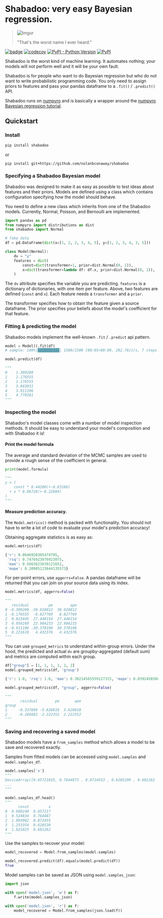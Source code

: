 # Shabadoo: very easy Bayesian regression.

>![Imgur](https://i.imgur.com/yScWnEt.jpg)
>
> "That's the worst name I ever heard."

[![badge](https://github.com/nolanbconaway/shabadoo/workflows/Lint%20and%20Test/badge.svg)](https://github.com/nolanbconaway/shabadoo/actions?query=workflow%3A%22Lint+and+Test%22)
[![codecov](https://codecov.io/gh/nolanbconaway/shabadoo/branch/master/graph/badge.svg?token=gIubsLSSHH)](https://codecov.io/gh/nolanbconaway/shabadoo)
[![PyPI - Python Version](https://img.shields.io/pypi/pyversions/shabadoo)](https://pypi.org/project/shabadoo/)
[![PyPI](https://img.shields.io/pypi/v/shabadoo)](https://pypi.org/project/shabadoo/)

Shabadoo is the worst kind of machine learning. It automates nothing; your models will not perform well and it will be your own fault. 

Shabadoo is for people who want to do Bayesian regression but who do not want to write probabilistic programming code. You only need to assign priors to features and pass your pandas dataframe to a `.fit()` / `.predict()` API.

Shabadoo runs on [numpyro](http://num.pyro.ai/) and is basically a wrapper around the [numpyro Bayesian regression tutorial](https://pyro.ai/numpyro/bayesian_regression.html).

## Quickstart

### Install

```sh
pip install shabadoo
```

or

```sh
pip install git+https://github.com/nolanbconaway/shabadoo
```

### Specifying a Shabadoo Bayesian model

Shabadoo was designed to make it as easy as possible to test ideas about features and their priors. Models are defined using a class which contains configuration specifying how the model should behave.

You need to define a new class which inherits from one of the Shabadoo models. Currently, Normal, Poisson, and Bernoulli are implemented.

```python
import pandas as pd
from numpyro import distributions as dist
from shabadoo import Normal

# fake data
df = pd.DataFrame(dict(x=[1, 2, 2, 3, 4, 5], y=[1, 2, 3, 4, 3, 5]))

class Model(Normal):
    dv = "y"
    features = dict(
        const=dict(transformer=1, prior=dist.Normal(0, 1)),
        x=dict(transformer=lambda df: df.x, prior=dist.Normal(0, 1)),
    )

```

The `dv` attribute specifies the variable you are predicting. `features` is a dictionary of dictionaries, with one item per feature. Above, two features are defined (`const` and `x`). Each feature needs a `transformer` and a `prior`. 

The transformer specifies how to obtain the feature given a source dataframe. The prior specifies your beliefs about the model's coefficient for that feature.

### Fitting & predicting the model

Shabadoo models implement the well-known `.fit` / `.predict` api pattern.

```python
model = Model().fit(df)
# sample: 100%|██████████| 1500/1500 [00:05<00:00, 282.76it/s, 7 steps of size 4.17e-01. acc. prob=0.88]

model.predict(df)

"""
0    1.309280
1    2.176555
2    2.176555
3    3.043831
4    3.911106
5    4.778381
"""
```

### Inspecting the model

Shabadoo's model classes come with a number of model inspection methods. It should be easy to understand your model's composition and with Shabadoo it is!

#### Print the model formula

The average and standard deviation of the MCMC samples are used to provide a rough sense of the coefficient in general.

```python
print(model.formula)

"""
y = (
    const * 0.44200(+-0.63186)
  + x * 0.86728(+-0.22604)
)
"""
```

#### Measure prediction accuracy.

The `Model.metrics()` method is packed with functionality. You should not have to write a lot of code to evaluate your model's prediction accuracy!

Obtaining aggregate statistics is as easy as:

```python
model.metrics(df)

{'r': 0.8646920305474705,
 'rsq': 0.7476923076923075,
 'mae': 0.5663623639121652,
 'mape': 0.20985123644135573}
```

For per-point errors, use `aggerrs=False`. A pandas dataframe will be returned that you can join on your source data using its index.

```python
model.metrics(df, aggerrs=False)

"""
   residual         pe        ape
0 -0.309280 -30.928012  30.928012
1 -0.176555  -8.827769   8.827769
2  0.823445  27.448154  27.448154
3  0.956169  23.904233  23.904233
4 -0.911106 -30.370198  30.370198
5  0.221619   4.432376   4.432376
"""
```

You can use `grouped_metrics` to understand within-group errors. Under the hood, the predicted and actual `dv` are groupby-aggregated (default sum) and metrics are computed within each group.

```python
df["group"] = [1, 1, 1, 2, 2, 2]
model.grouped_metrics(df, 'group')

{'r': 1.0, 'rsq': 1.0, 'mae': 0.30214565559127315, 'mape': 0.03924585080786096}
```

```python
model.grouped_metrics(df, "group", aggerrs=False)

"""
       residual        pe       ape
group                              
1     -0.337609 -5.626818  5.626818
2     -0.266682 -2.222352  2.222352
"""
```

### Saving and recovering a saved model

Shabadoo models have a `from_samples` method which allows a model to be save and recovered exactly. 

Samples from fitted models can be accessed using `model.samples` and `model.samples_df`.


```python
model.samples['x']
"""
DeviceArray([0.65721655, 0.7644873 , 0.8724553 , 0.6285299 , 0.681262  ,
...
"""

model.samples_df.head()
"""
      const         x
0  0.689248  0.657217
1  0.524834  0.764487
2  1.093962  0.872455
3  1.253354  0.628530
4  1.021025  0.681262
"""
```

Use the samples to recover your model:

```python
model_recovered = Model.from_samples(model.samples)

model_recovered.predict(df).equals(model.predict(df))
True
```

Model samples can be saved as JSON using `model.samples_json`:

```python
import json

with open('model.json', 'w') as f:
    f.write(model.samples_json)

with open('model.json', 'r') as f:
    model_recovered = Model.from_samples(json.load(f))
```
